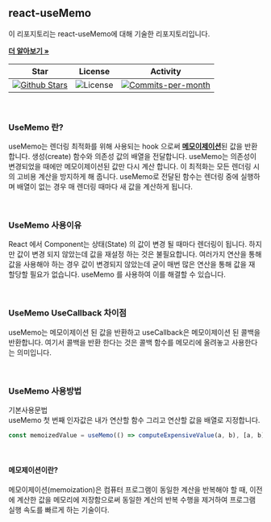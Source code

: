 ## react-useMemo

이 리포지토리는 react-useMemo에 대해 기술한 리포지토리입니다. <br />

<a href="https://github.com/devncore/devncore"><strong>더 알아보기 »</strong></a>
 
| Star | License | Activity |
|:----:|:-------:|:--------:|
| <a href="https://github.com/devncore/docs/stargazers"><img src="https://img.shields.io/github/stars/devncore/docs" alt="Github Stars"></a> | <img src="https://img.shields.io/github/license/devncore/docs" alt="License"> | <a href="https://github.com/devncore/docs/pulse"><img src="https://img.shields.io/github/commit-activity/m/devncore/docs" alt="Commits-per-month"></a> |

<br />

### UseMemo 란?
useMemo는 렌더링 최적화를 위해 사용되는 hook 으로써 [**메모이제이션**](#메모제이션이란)된 값을 반환합니다.
생성(create) 함수와 의존성 값의 배열을 전달합니다. useMemo는 의존성이 변경되었을 때에만 메모이제이션된 값만 다시 계산 합니다. 이 최적화는 모든 렌더링 시의 고비용 계산을 방지하게 해 줍니다.
useMemo로 전달된 함수는 렌더링 중에 실행하며 배열이 없는 경우 매 렌더링 때마다 새 값을 계산하게 됩니다.

<br />

### UseMemo 사용이유
React 에서 Component는 상태(State) 의 값이 변경 될 때마다 렌더링이 됩니다.
하지만 값이 변경 되지 않았는데 값을 재설정 하는 것은 불필요합니다.
여러가지 연산을 통해 값을 사용해야 하는 경우 값이 변경되지 않았는데 굳이 매번 많은 연산을 통해 값을 재 할당할 필요가 없습니다.
useMemo 를 사용하여 이를 해결할 수 있습니다.
 
<br />
 
### UseMemo UseCallback 차이점
useMemo는 메모이제이션 된 값을 반환하고 useCallback은 메모이제이션 된 콜백을 반환합니다. 여기서 콜백을 반환 한다는 것은 콜백 함수를 메모리에 올려놓고 사용한다는 의미입니다.

<br />

### UseMemo 사용방법
기본사용문법 <br />
useMemo 첫 번째 인자값은 내가 연산할 함수 그리고 연산할 값을 배열로 지정합니다.

```javascript
const memoizedValue = useMemo(() => computeExpensiveValue(a, b), [a, b]);
```

<br />
 
#### 메모제이션이란?
메모이제이션(memoization)은 컴퓨터 프로그램이 동일한 계산을 반복해야 할 때, 이전에 계산한 값을 메모리에 저장함으로써 동일한 계산의 반복 수행을 제거하여 프로그램 실행 속도를 빠르게 하는 기술이다.


